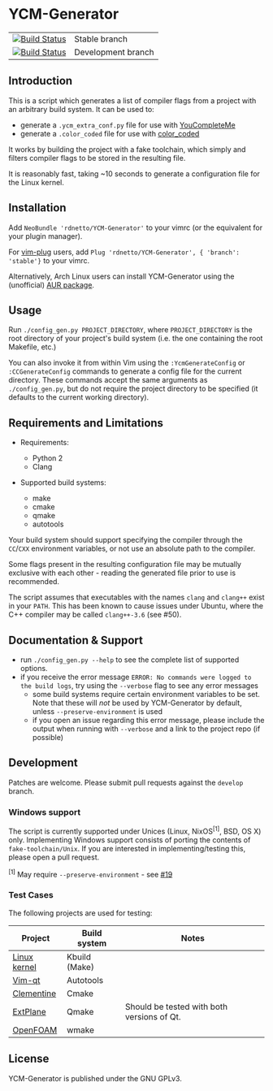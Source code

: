 # YCM-Generator
|                                                                                                                                  |                    |
| -------------------------------------------------------------------------------------------------------------------------------- | ------------------ |
| [![Build Status](https://travis-ci.org/rdnetto/YCM-Generator.svg?branch=stable)](https://travis-ci.org/rdnetto/YCM-Generator)    | Stable branch      |
| [![Build Status](https://travis-ci.org/rdnetto/YCM-Generator.svg?branch=develop)](https://travis-ci.org/rdnetto/YCM-Generator)   | Development branch |

## Introduction

This is a script which generates a list of compiler flags from a project with an arbitrary build system. It can be used to:

* generate a ```.ycm_extra_conf.py``` file for use with [YouCompleteMe](https://github.com/Valloric/YouCompleteMe)
* generate a ```.color_coded``` file for use with [color_coded](https://github.com/jeaye/color_coded)

It works by building the project with a fake toolchain, which simply and filters compiler flags to be stored in the resulting file.

It is reasonably fast, taking ~10 seconds to generate a configuration file for the Linux kernel.

## Installation
Add ```NeoBundle 'rdnetto/YCM-Generator'``` to your vimrc (or the equivalent for your plugin manager).

For [vim-plug](https://github.com/junegunn/vim-plug) users, add ```Plug 'rdnetto/YCM-Generator', { 'branch': 'stable'}``` to your vimrc.

Alternatively, Arch Linux users can install YCM-Generator using the (unofficial) [AUR package](https://aur.archlinux.org/packages/ycm-generator-git/).

## Usage
Run ```./config_gen.py PROJECT_DIRECTORY```, where ```PROJECT_DIRECTORY``` is the root directory of your project's build system (i.e. the one containing the root Makefile, etc.)

You can also invoke it from within Vim using the ```:YcmGenerateConfig``` or ```:CCGenerateConfig``` commands to generate a config file for the current directory. These commands accept the same arguments as ```./config_gen.py```, but do not require the project directory to be specified (it defaults to the current working directory).

## Requirements and Limitations
* Requirements:
    + Python 2
    + Clang

* Supported build systems:
    + make
    + cmake
    + qmake
    + autotools

Your build system should support specifying the compiler through the ```CC```/```CXX``` environment variables, or not use an absolute path to the compiler.

Some flags present in the resulting configuration file may be mutually exclusive with each other - reading the generated file prior to use is recommended.

The script assumes that executables with the names `clang` and `clang++` exist in your `PATH`. This has been known to cause issues under Ubuntu, where the C++ compiler may be called `clang++-3.6` (see #50).

## Documentation & Support
* run ```./config_gen.py --help``` to see the complete list of supported options.
* if you receive the error message ```ERROR: No commands were logged to the build logs```, try using the ```--verbose``` flag to see any error messages
    + some build systems require certain environment variables to be set. Note that these will *not* be used by YCM-Generator by default, unless `--preserve-environment` is used
    + if you open an issue regarding this error message, please include the output when running with ```--verbose``` and a link to the project repo (if possible)

## Development
Patches are welcome. Please submit pull requests against the ```develop``` branch.

### Windows support
The script is currently supported under Unices (Linux, NixOS<sup>[1]</sup>, BSD, OS X) only.
Implementing Windows support consists of porting the contents of ```fake-toolchain/Unix```.
If you are interested in implementing/testing this, please open a pull request.

<sup>[1]</sup> May require `--preserve-environment` - see [#19](https://github.com/rdnetto/YCM-Generator/issues/19)

### Test Cases
The following projects are used for testing:

| Project                                                                   | Build system      | Notes  |
| ------------------------------------------------------------------------- | ----------------- | ------ |
| [Linux kernel](https://git.kernel.org)                                    | Kbuild (Make)     |        |
| [Vim-qt](https://bitbucket.org/equalsraf/vim-qt.git)                      | Autotools         |        |
| [Clementine](https://github.com/clementine-player/Clementine.git)         | Cmake             |        |
| [ExtPlane](https://github.com/vranki/ExtPlane.git)                        | Qmake             | Should be tested with both versions of Qt. |
| [OpenFOAM](https://github.com/OpenFOAM/OpenFOAM-3.0.x.git)                | wmake             |        |

## License
YCM-Generator is published under the GNU GPLv3.

